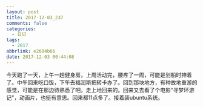 ```yaml
---
layout: post
title: 2017-12-03_237
comments: false
categories:
  - 日记
tags:
  - 2017
abbrlink: e2604b66
date: 2017-12-03 00:44:08
---
```


  今天跑了一天，上午一趟健身房，上周活动完，腰疼了一周，可能是划船时抻着了。中午回来吃口饭，下午去福润斯把转卡办了。回到那块地方，有种故地重游的感觉，可能是在那边待熟悉了吧。走上地回来的。回来又去看了个电影&ldquo;寻梦环游记&rdquo;，动画片，也挺有意思。回来都11点多了。接着装ubuntu系统。
